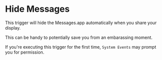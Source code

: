 # Hide Messages

This trigger will hide the Messages.app automatically when you share your display.

This can be handy to potentially save you from an embarassing moment.

If you're executing this trigger for the first time, `System Events` may prompt you for permission.
